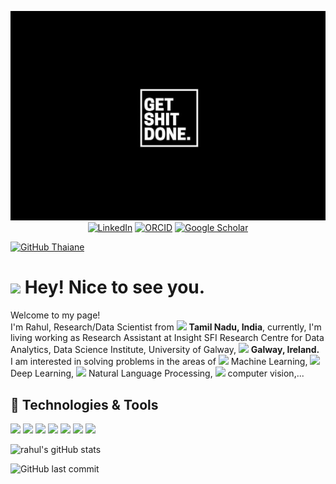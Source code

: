 <p align="center">
    <img src="https://github.com/rahulponnusamy/rahulponnusamy/blob/main/banner.png" alt="banner">
    <a href="https://www.linkedin.com/in/rahul-ponnusamy/"><img src="https://img.shields.io/badge/LinkedIn-rahulponnusamy-blue?style=flat-square&logo=linkedin" alt="LinkedIn" href="https://www.linkedin.com/in/rahul-ponnusamy/"></a>
    <a href="https://orcid.org/0000-0001-8023-7742"><img src="https://img.shields.io/badge/ORCID-0000--0002--9425--2556-blue?style=flat-square&logo=orcid" alt="ORCID" href="https://orcid.org/0000-0001-8023-7742"></a>
    <a href="https://scholar.google.com/citations?hl=en&user=AVhMX-kAAAAJ"><img src="https://img.shields.io/badge/Google--Scholar-rahulponnusamy-blue?style=flat-square&logo=google-scholar" alt="Google Scholar" href="https://scholar.google.com/citations?hl=en&user=AVhMX-kAAAAJ"></a>
    
</p>

[![GitHub Thaiane](https://img.shields.io/github/followers/rahulponnusamy?label=follow&style=social)](https://github.com/rahulponnusamy)

<h1><img src="https://emojis.slackmojis.com/emojis/images/1531849430/4246/blob-sunglasses.gif?1531849430" width="30"/> Hey! Nice to see you.</h1>

<p>Welcome to my page! </br> I'm Rahul, Research/Data Scientist from <img src="https://cdn-icons-png.flaticon.com/512/9906/9906480.png" width="13"/> <b>Tamil Nadu, India</b>, 
currently, I'm living working as Research Assistant at Insight SFI Research Centre for Data Analytics, Data Science Institute, University of Galway, <img src="https://cdn-icons-png.flaticon.com/512/197/197567.png" width="13"/> <b>Galway, Ireland.</b> <br>
I am interested in solving problems in the areas of <img src="https://cdn-icons-png.flaticon.com/512/9716/9716586.png" width="15"> Machine Learning, <img src="https://cdn-icons-png.flaticon.com/512/2103/2103832.png" width="15"> Deep Learning, <img src="https://cdn-icons-png.flaticon.com/512/9831/9831334.png" width="15"> Natural Language Processing, <img src="https://cdn-icons-png.flaticon.com/512/2586/2586683.png" width="15"> computer vision,...
 </p>
<!-- <h3>Things I code with</h3>
<p>
    <img alt="python" src="https://img.shields.io/badge/-Python-blue?style=flat-square&logo=python&logoColor=white" />
    <img alt="git" src="https://img.shields.io/badge/-Git-F05032?style=flat-square&logo=git&logoColor=white" />
    <img alt="html5" src="https://img.shields.io/badge/-HTML5-E34F26?style=flat-square&logo=html5&logoColor=white" />
    <img alt="Brave browser" src="https://img.shields.io/badge/-Brave_Browser-FB542B?style=flat-square&logo=brave&logoColor=white" />
</p> -->

## 🔧 Technologies & Tools

![](https://img.shields.io/badge/OS-Linux-informational?style=flat&logo=linux&logoColor=white&color=6aa6f8)
![](https://img.shields.io/badge/Editor-VS_Code-informational?style=flat&logo=visual-studio-code&logoColor=white&color=6aa6f8)
![](https://img.shields.io/badge/IDE-Spyder-informational?style=flat&logo=spyder-ide&logoColor=white&color=6aa6f8)
![](https://img.shields.io/badge/IDE-PyCharm-informational?style=flat&logo=pycharm&logoColor=white&color=6aa6f8)
![](https://img.shields.io/badge/Code-Python-informational?style=flat&logo=python&logoColor=white&color=6aa6f8)
![](https://img.shields.io/badge/Framework-Django-informational?style=flat&logo==django&logoColor=white&color=6aa6f8)
![](https://img.shields.io/badge/Shell-Bash-informational?style=flat&logo=gnu-bash&logoColor=white&color=6aa6f8)





<!-- I am currectly working as Research Assistant at Insight SFI Research Centre for Data Analytics, Data Science Institute, University of Galway, Ireland.



<!-- **rahulponnusamy/rahulponnusamy** is a ✨ _special_ ✨ repository because its `README.md` (this file) appears on your GitHub profile.

Here are some ideas to get you started:

- 🔭 I’m currently working on ...
- 🌱 I’m currently learning ...
- 👯 I’m looking to collaborate on ...
- 🤔 I’m looking for help with ...
- 💬 Ask me about ...
- 📫 How to reach me: ...
- 😄 Pronouns: ...
- ⚡ Fun fact: ... -->

![rahul's gitHub stats](https://github-readme-stats.vercel.app/api/?username=rahulponnusamy&theme=dracula&show_icons=true)

![GitHub last commit](https://img.shields.io/github/last-commit/rahulponnusamy/rahulponnusamy)

<!-- <--this for showing visitors>
![pv](https://pageview.vercel.app/?github_user=rahulponnusamy) -->


 <!-- <!-- highlight the repository you want >
## 🗂️ Highlight Projects

<a href="https://github.com/Zhenye-Na/DA-RNN">
  <img align="center" src="https://github-readme-stats.vercel.app/api/pin/?username=zhenye-na&repo=DA-RNN&show_icons=true&line_height=27&title_color=6aa6f8&text_color=8a919a&icon_color=6aa6f8&bg_color=22272e" alt="DA-RNN" />
</a>

<a href="https://github.com/Zhenye-Na/crnn-pytorch">
  <img align="center" src="https://github-readme-stats.vercel.app/api/pin/?username=zhenye-na&repo=crnn-pytorch&show_icons=true&line_height=27&title_color=6aa6f8&text_color=8a919a&icon_color=6aa6f8&bg_color=22272e" alt="crnn-pytorch" />
</a> -->